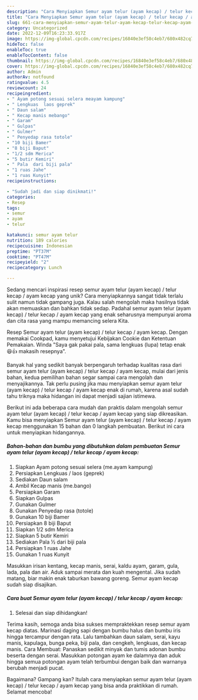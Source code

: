 ```yaml
---
description: "Cara Menyiapkan Semur ayam telur (ayam kecap) / telur kecap / ayam kecap yang Bisa Manjain Lidah"
title: "Cara Menyiapkan Semur ayam telur (ayam kecap) / telur kecap / ayam kecap yang Bisa Manjain Lidah"
slug: 661-cara-menyiapkan-semur-ayam-telur-ayam-kecap-telur-kecap-ayam-kecap-yang-bisa-manjain-lidah
category: Uncategorized
date: 2022-12-09T16:23:33.917Z
image: https://img-global.cpcdn.com/recipes/16840e3ef58c4eb7/680x482cq70/semur-ayam-telur-ayam-kecap-telur-kecap-ayam-kecap-foto-resep-utama.jpg
hideToc: false
enableToc: true
enableTocContent: false
thumbnail: https://img-global.cpcdn.com/recipes/16840e3ef58c4eb7/680x482cq70/semur-ayam-telur-ayam-kecap-telur-kecap-ayam-kecap-foto-resep-utama.jpg
cover: https://img-global.cpcdn.com/recipes/16840e3ef58c4eb7/680x482cq70/semur-ayam-telur-ayam-kecap-telur-kecap-ayam-kecap-foto-resep-utama.jpg
author: Admin
authorAv: notfound
ratingvalue: 4.5
reviewcount: 24
recipeingredient:
- " Ayam potong sesuai selera meayam kampung"
- " Lengkuas  laos geprek"
- " Daun salam"
- " Kecap manis mebango"
- " Garam"
- " Gulpas"
- " Gulmer"
- " Penyedap rasa totole"
- "10 biji Bamer"
- "8 biji Baput"
- "1/2 sdm Merica"
- "5 butir Kemiri"
- " Pala  dari biji pala"
- "1 ruas Jahe"
- "1 ruas Kunyit"
recipeinstructions:

- "Sudah jadi dan siap dinikmati!"
categories:
- Resep
tags:
- semur
- ayam
- telur

katakunci: semur ayam telur 
nutrition: 189 calories
recipecuisine: Indonesian
preptime: "PT37M"
cooktime: "PT47M"
recipeyield: "2"
recipecategory: Lunch

---
```





Sedang mencari inspirasi resep semur ayam telur (ayam kecap) / telur kecap / ayam kecap yang unik? Cara menyiapkannya sangat tidak terlalu sulit namun tidak gampang juga. Kalau salah mengolah maka hasilnya tidak akan memuaskan dan bahkan tidak sedap. Padahal semur ayam telur (ayam kecap) / telur kecap / ayam kecap yang enak seharusnya mempunyai aroma dan cita rasa yang mampu memancing selera Kita.





Resep Semur ayam telur (ayam kecap) / telur kecap / ayam kecap. Dengan memakai Cookpad, kamu menyetujui Kebijakan Cookie dan Ketentuan Pemakaian. Winda &#34;Saya gak pakai pala, sama lengkuas (lupa) tetap enak 😆👍 makasih resepnya&#34;.

Banyak hal yang sedikit banyak berpengaruh terhadap kualitas rasa dari semur ayam telur (ayam kecap) / telur kecap / ayam kecap, mulai dari jenis bahan, kedua pemilihan bahan segar sampai cara mengolah dan menyajikannya. Tak perlu pusing jika mau menyiapkan semur ayam telur (ayam kecap) / telur kecap / ayam kecap enak di rumah, karena asal sudah tahu triknya maka hidangan ini dapat menjadi sajian istimewa.






Berikut ini ada beberapa cara mudah dan praktis dalam mengolah semur ayam telur (ayam kecap) / telur kecap / ayam kecap yang siap dikreasikan. Kamu bisa menyiapkan Semur ayam telur (ayam kecap) / telur kecap / ayam kecap menggunakan 15 bahan dan 0 langkah pembuatan. Berikut ini cara untuk menyiapkan hidangannya.

<!--inarticleads1-->

##### Bahan-bahan dan bumbu yang dibutuhkan dalam pembuatan Semur ayam telur (ayam kecap) / telur kecap / ayam kecap:

1. Siapkan  Ayam potong sesuai selera (me.ayam kampung)
1. Persiapkan  Lengkuas / laos (geprek)
1. Sediakan  Daun salam
1. Ambil  Kecap manis (me.bango)
1. Persiapkan  Garam
1. Siapkan  Gulpas
1. Gunakan  Gulmer
1. Gunakan  Penyedap rasa (totole)
1. Gunakan 10 biji Bamer
1. Persiapkan 8 biji Baput
1. Siapkan 1/2 sdm Merica
1. Siapkan 5 butir Kemiri
1. Sediakan  Pala ½ dari biji pala
1. Persiapkan 1 ruas Jahe
1. Gunakan 1 ruas Kunyit


Masukkan irisan kentang, kecap manis, serai, kaldu ayam, garam, gula, lada, pala dan air. Aduk sampai merata dan kuah mengental. Jika sudah matang, biar makin enak taburkan bawang goreng. Semur ayam kecap sudah siap disajikan. 

<!--inarticleads2-->

##### Cara buat Semur ayam telur (ayam kecap) / telur kecap / ayam kecap:


1. Selesai dan siap dihidangkan!

Terima kasih, semoga anda bisa sukses mempraktekkan resep semur ayam kecap diatas. Marinasi daging sapi dengan bumbu halus dan bumbu iris hingga tercampur dengan rata. Lalu tambahkan daun salam, serai, kayu manis, kapulaga, bunga peka, biji pala, dan cengkeh, lengkuas, dan kecap manis. Cara Membuat: Panaskan sedikit minyak dan tumis adonan bumbu beserta dengan serai. Masukkan potongan ayam ke dalamnya dan aduk hingga semua potongan ayam telah terbumbui dengan baik dan warnanya berubah menjadi pucat. 

Bagaimana? Gampang kan? Itulah cara menyiapkan semur ayam telur (ayam kecap) / telur kecap / ayam kecap yang bisa anda praktikkan di rumah. Selamat mencoba!
